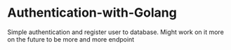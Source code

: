 # Authentication-with-Golang

Simple authentication and register user to database. 
Might work on it more on the future to be more and more endpoint 
